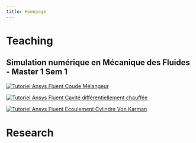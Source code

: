```yaml
---
title: Homepage
---
```


# Teaching

## Simulation numérique en Mécanique des Fluides - Master 1 Sem 1

[![Tutoriel Ansys Fluent Coude Mélangeur](https://img.youtube.com/vi/1UAvBNybibE/0.jpg)](https://www.youtube.com/watch?v=1UAvBNybibE)

[![Tutoriel Ansys Fluent Cavité différentiellement chauffée](https://img.youtube.com/vi/7pYVm-kAbsE/0.jpg)](https://www.youtube.com/watch?v=7pYVm-kAbsE)

[![Tutoriel Ansys Fluent Ecoulement Cylindre Von Karman](https://img.youtube.com/vi/CtNqxZSdyyc/0.jpg)](https://www.youtube.com/watch?v=CtNqxZSdyyc)



# Research
